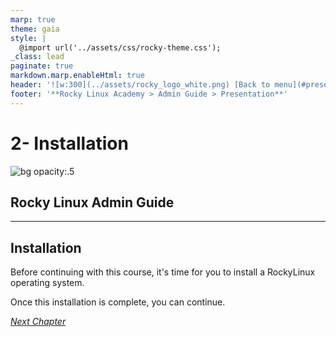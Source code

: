 ```yaml
---
marp: true
theme: gaia
style: |
  @import url('../assets/css/rocky-theme.css');
_class: lead
paginate: true
markdown.marp.enableHtml: true
header: '![w:300](../assets/rocky_logo_white.png) [Back to menu](#presentation-menu)'
footer: '**Rocky Linux Academy > Admin Guide > Presentation**'
---
```


# 2- Installation
<!-- markdownlint-disable MD024 -->
![bg opacity:.5](../assets/rocky_linux_logo.svg)

<div class="intro">

## Rocky Linux Admin Guide

</div>

---

## Installation

Before continuing with this course, it's time for you to install a RockyLinux operating system.

Once this installation is complete, you can continue.

<i class="button">[Next Chapter](./03-commands.html)</i>
